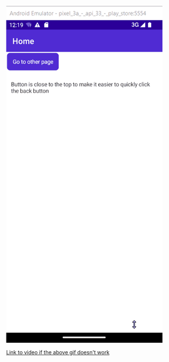 ![Alt text](Media/BackButtonIssue.gif)

[Link to video if the above gif doesn't work](Media/BackButtonIssueDemo.mp4)